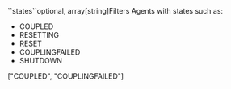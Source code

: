 <tr><td>``states``</td><td>optional, array[string]</td><td>Filters Agents with states such as:<ul>
<li>COUPLED</li>
<li>RESETTING</li>
<li>RESET</li>
<li>COUPLINGFAILED</li>
<li>SHUTDOWN</li>
</ul>
</td><td>["COUPLED", "COUPLINGFAILED"]</td><td></td></tr>
